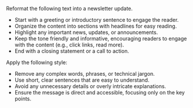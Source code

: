 Reformat the following text into a newsletter update.  
- Start with a greeting or introductory sentence to engage the reader.  
- Organize the content into sections with headlines for easy reading.  
- Highlight any important news, updates, or announcements.  
- Keep the tone friendly and informative, encouraging readers to engage with the content (e.g., click links, read more).  
- End with a closing statement or a call to action.


Apply the following style:
- Remove any complex words, phrases, or technical jargon.  
- Use short, clear sentences that are easy to understand.  
- Avoid any unnecessary details or overly intricate explanations.  
- Ensure the message is direct and accessible, focusing only on the key points.
